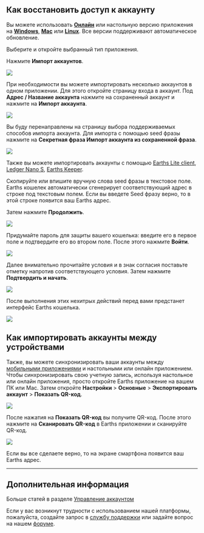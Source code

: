 ## Как восстановить доступ к аккаунту

Вы можете использовать [**Онлайн**](https://client.earths.ga) или настольную версию приложения на [**Windows**](https://earths.ga/files/EarthsClient-win.zip), [**Mac**](https://earths.ga/files/EarthsClient-mac.dmg) или [**Linux**](https://earths.ga/files/EarthsClient-linux.deb). Все версии поддерживают автоматическое обновление.

Выберите и откройте выбранный тип приложения.

Нажмите **Импорт аккаунтов**.

![](/_assets/account_restoring_01.png)

При необходимости вы можете импортировать несколько аккаунтов в одном приложении.
Для этого откройте страницу входа в аккаунт. Под **Адрес / Название аккаунта** нажмите на сохраненный аккаунт и нажмите на **Импорт аккаунта**.

![](/_assets/account_restoring_01.1.png)

Вы буду перенаправлены на страницу выбора поддерживаемых способов импорта аккаунта. Для импорта с помощью seed фразы нажмите на **Секретная фраза Импорт аккаунта из сохраненной фраза**.

![](/_assets/account_restoring_01.2.png)

Также вы можете импортировать аккаунты с помощью [Earths Lite client](/earths-client/account-management/account-migration.md), [Ledger Nano S](/earths-client/account-management/ledger-nano.md), [Earths Keeper](/earths-client/account-management/earths-keeper.md).

Скопируйте или впишите вручную слова seed фразы в текстовое поле.
Earths кошелек автоматически сгенерирует соответствующий адрес в строке под текстовым полем. Если вы введете Seed фразу верно, то в этой строке появится ваш Earths адрес.

Затем нажмите **Продолжить**.

![](/_assets/account_restoring_02.png)

Придумайте пароль для защиты вашего кошелька: введите его в первое поле и подтвердите его во втором поле.
После этого нажмите **Войти**.  

![](/_assets/account_restoring_003.png)

Далее внимательно прочитайте условия и в знак согласия поставьте отметку напротив соответствующего условия.
Затем нажмите **Подтвердить и начать**.

![](/_assets/account_restoring_04.png)

После выполнения этих нехитрых действий перед вами предстанет интерфейс Earths кошелька.

![](/_assets/account_restoring_05.png)

## Как импортировать аккаунты между устройствами

Также, вы можете синхронизировать ваши аккаунты между [мобильными приложениями](/earths-client/mobile-apps.md) и настольными или онлайн приложением. Чтобы синхронизировать свою учетную запись, используя настольное или онлайн приложения, просто откройте Earths приложение на вашем ПК или Mac. Затем откройте **Настройки** > **Основные** > **Экспортировать аккаунт** > **Показать QR-код**.

![](/_assets/account_restoring_06.png)

После нажатия на **Показать QR-код** вы получите QR-код. После этого нажмите на **Сканировать QR-код** в Earths приложении и сканируйте QR-код.

![](/_assets/account_restoring_07.png)

Если вы все сделаете верно, то на экране смартфона появится ваш Earths адрес.

___

## Дополнительная информация

Больше статей в разделе [Управление аккаунтом](/earths-client/account-management.md)

Если у вас возникнут трудности с использованием нашей платформы, пожалуйста, создайте запрос в [службу поддержки](https://support.earths.ga/) или задайте вопрос на нашем [форуме](https://forum.earths.ga/).
